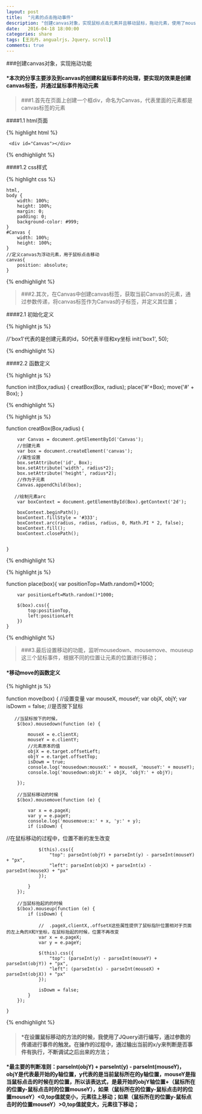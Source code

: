 ```yaml
---
layout: post
title:  "元素的点击拖动事件"
description: "创建canvas对象，实现鼠标点击元素并且移动鼠标，拖动元素，使用了mousedown、mousemove、mouseup事件"
date:   2016-04-18 18:00:00
categories: share
tags: [王兆丹，angualrjs，Jquery，scroll]
comments: true
---
```




###创建canvas对象，实现拖动功能
#### *本次的分享主要涉及到canvas的创建和鼠标事件的处理，要实现的效果是创建canvas标签，并通过鼠标事件拖动元素


>###1.首先在页面上创建一个框div，命名为Canvas，代表里面的元素都是canvas标签的元素

####1.1 html页面

{% highlight html %}

	 <div id="Canvas"></div>
   
{% endhighlight %}


####1.2 css样式

{% highlight css %}

    html,
    body {
        width: 100%;
        height: 100%;
        margin: 0;
        padding: 0;
        background-color: #999;
    }
    #Canvas {
        width: 100%;
        height: 100%;
    }
    //定义canvas为浮动元素，用于鼠标点击移动
    canvas{
        position: absolute;
    }
    
{% endhighlight %}





>###2.其次，在Canvas中创建canvas标签，获取当前Canvas的元素，通过参数传递，将canvas标签作为Canvas的子标签，并定义其位置；

####2.1  初始化定义

{% highlight js %}

//'box1'代表的是创建元素的id，50代表半径和xy坐标
init('box1', 50);

    
{% endhighlight %}

####2.2 函数定义


{% highlight js %}

  function init(Box,radius) {
        creatBox(Box, radius);
        place('#'+Box);
        move('#' + Box);
    }
    
{% endhighlight %}

{% highlight js %}

 function creatBox(Box,radius) {

        var Canvas = document.getElementById('Canvas');
        //创建元素
        var box = document.createElement('canvas');
        //属性设置
        box.setAttribute('id', Box);
        box.setAttribute('width', radius*2);
        box.setAttribute('height', radius*2);
        //作为子元素
        Canvas.appendChild(box);
       
       //绘制元素arc
        var boxContext = document.getElementById(Box).getContext('2d');

        boxContext.beginPath();
        boxContext.fillStyle = '#333';
        boxContext.arc(radius, radius, radius, 0, Math.PI * 2, false);
        boxContext.fill();
        boxContext.closePath();


    }
    
{% endhighlight %}

{% highlight js %}

function place(box){
       <!--//设置定位的top值和left，在页面位置随机出现-->
        var positionTop=Math.random()*1000;
        
        var positionLeft=Math.random()*1000;
        
        $(box).css({
            top:positionTop,
            left:positionLeft
        })
    }
    
{% endhighlight %}



>###3.最后设置移动的功能，监听mousedown、mousemove、mouseup这三个鼠标事件，根据不同的位置让元素的位置进行移动；


#### *移动move的函数定义
{% highlight js %}

 function move(box) {
        //设置变量
        var mouseX, mouseY;
        var objX, objY;
        var isDowm = false; //是否按下鼠标

       //当鼠标按下的时候，
        $(box).mousedown(function (e) {
    
            mouseX = e.clientX;
            mouseY = e.clientY;
            //元素原本的值
            objX = e.target.offsetLeft;
            objY = e.target.offsetTop;
            isDowm = true;
            console.log('mousedown:mouseX:' + mouseX, 'mouseY:' + mouseY);
            console.log('mousedown:objX:' + objX, 'objY:' + objY);

        });
        
        //当鼠标移动的时候
        $(box).mousemove(function (e) {
            
            var x = e.pageX;
            var y = e.pageY;
            console.log('mousemove:x:' + x, 'y:' + y);
            if (isDowm) {

//在鼠标移动的过程中，位置不断的发生改变

                $(this).css({
                    "top": parseInt(objY) + parseInt(y) - parseInt(mouseY) + "px",
                    "left": parseInt(objX) + parseInt(x) - parseInt(mouseX) + "px"
                });

            }
        });
        
        //当鼠标抬起的的时候
        $(box).mouseup(function (e) {
            if (isDowm) {

                //  .pageX,clientX,.offsetX这些属性提供了鼠标指针位置相对于页面的左上角的X和Y坐标，在鼠标抬起的时候，位置不再改变
                var x = e.pageX;
                var y = e.pageY;

                $(this).css({
                    "top": (parseInt(y) - parseInt(mouseY) + parseInt(objY)) + "px",
                    "left": (parseInt(x) - parseInt(mouseX) + parseInt(objX)) + "px"
                });

                isDowm = false;
            }
        });

    }
    
{% endhighlight %}


>#### *在设置鼠标移动的方法的时候，我使用了JQuery进行编写，通过参数的传递进行事件的触发。在操作的过程中，通过输出当前的x/y来判断是否事件有执行，不断调试之后出来的方法；

#### *最主要的判断准则：parseInt(objY) + parseInt(y) - parseInt(mouseY)，objY是代表最开始的y轴位置，y代表的是当前鼠标所在的y轴位置，mouseY是指当鼠标点击的时候在的位置，所以该表达式，是最开始的objY轴位置+（鼠标所在的位置y-鼠标点击时的位置mouseY），如果（鼠标所在的位置y-鼠标点击时的位置mouseY）<0,top值就变小，元素往上移动；如果（鼠标所在的位置y-鼠标点击时的位置mouseY）>0,top值就变大，元素往下移动；
